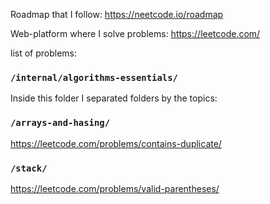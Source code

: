 Roadmap that I follow:
https://neetcode.io/roadmap

Web-platform where I solve problems:
https://leetcode.com/

list of problems:


### `/internal/algorithms-essentials/`
Inside this folder I separated folders by the topics:
### `/arrays-and-hasing/`
https://leetcode.com/problems/contains-duplicate/

### `/stack/`
https://leetcode.com/problems/valid-parentheses/